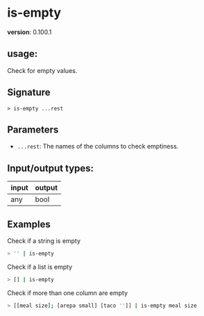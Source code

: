 # is-empty

**version**: 0.100.1

## **usage**:

Check for empty values.

## Signature

`> is-empty ...rest`

## Parameters

- `...rest`: The names of the columns to check emptiness.

## Input/output types:

| input | output |
| ----- | ------ |
| any   | bool   |

## Examples

Check if a string is empty

```bash
> '' | is-empty
```

Check if a list is empty

```bash
> [] | is-empty
```

Check if more than one column are empty

```bash
> [[meal size]; [arepa small] [taco '']] | is-empty meal size
```
